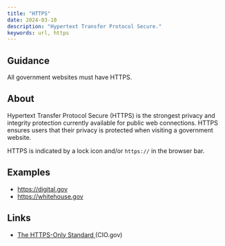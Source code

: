```yaml
---
title: "HTTPS"
date: 2024-03-10
description: "Hypertext Transfer Protocol Secure."
keywords: url, https
---
```


## Guidance

All government websites must have HTTPS.

## About

Hypertext Transfer Protocol Secure (HTTPS) is the strongest privacy and integrity protection currently available for public web connections. HTTPS ensures users that their privacy is protected when visiting a government website.

HTTPS is indicated by a lock icon and/or `https://` in the browser bar.

## Examples

* <https://digital.gov>
* <https://whitehouse.gov>

## Links

* [The HTTPS-Only Standard ](https://https.cio.gov/) (CIO.gov)